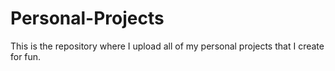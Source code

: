 # Personal-Projects
This is the repository where I upload all of my personal projects that I create for fun.

